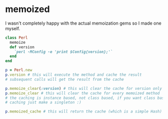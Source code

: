 memoized
========

I wasn't completely happy with the actual memoization gems so I made one myself.

```ruby
class Perl
  memoize
  def version
    `perl -MConfig -e 'print $Config{version};'`
  end
end

p = Perl.new
p.version # this will execute the method and cache the result
# subsequent calls will get the result from the cache

p.memoize_clear(:version) # this will clear the cache for version only
p.memoize_clear # this will clear the cache for every memoized method
# the caching is instance based, not class based, if you want class based
# caching just make a singleton :)

p.memoized_cache # this will return the cache (which is a simple Hash)
```
